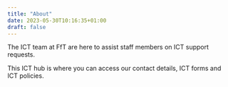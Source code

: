 ```yaml
---
title: "About"
date: 2023-05-30T10:16:35+01:00
draft: false
---
```


The ICT team at FfT are here to assist staff members on ICT support requests.

This ICT hub is where you can access our contact details, ICT forms and ICT policies.